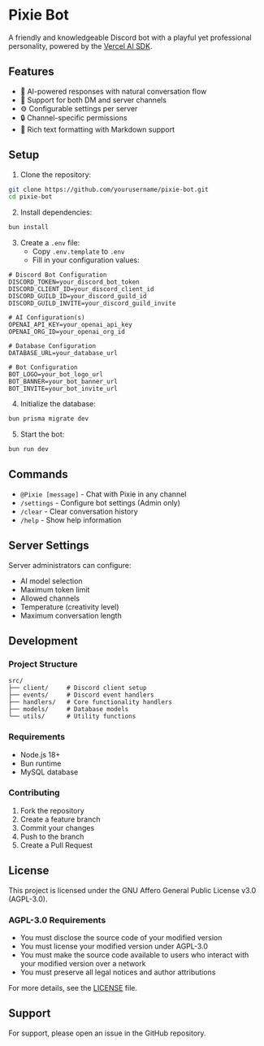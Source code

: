 # Pixie Bot

A friendly and knowledgeable Discord bot with a playful yet professional personality, powered by the [Vercel AI SDK](https://sdk.vercel.ai/providers/ai-sdk-providers).

## Features

- 🤖 AI-powered responses with natural conversation flow
- 💬 Support for both DM and server channels
- ⚙️ Configurable settings per server
- 🔒 Channel-specific permissions
- 🎨 Rich text formatting with Markdown support

## Setup

1. Clone the repository:
```bash
git clone https://github.com/yourusername/pixie-bot.git
cd pixie-bot
```

2. Install dependencies:
```bash
bun install
```

3. Create a `.env` file:
   - Copy `.env.template` to `.env`
   - Fill in your configuration values:
```env
# Discord Bot Configuration
DISCORD_TOKEN=your_discord_bot_token
DISCORD_CLIENT_ID=your_discord_client_id
DISCORD_GUILD_ID=your_discord_guild_id
DISCORD_GUILD_INVITE=your_discord_guild_invite

# AI Configuration(s)
OPENAI_API_KEY=your_openai_api_key
OPENAI_ORG_ID=your_openai_org_id

# Database Configuration
DATABASE_URL=your_database_url

# Bot Configuration
BOT_LOGO=your_bot_logo_url
BOT_BANNER=your_bot_banner_url
BOT_INVITE=your_bot_invite_url
```

4. Initialize the database:
```bash
bun prisma migrate dev
```

5. Start the bot:
```bash
bun run dev
```

## Commands

- `@Pixie [message]` - Chat with Pixie in any channel
- `/settings` - Configure bot settings (Admin only)
- `/clear` - Clear conversation history
- `/help` - Show help information

## Server Settings

Server administrators can configure:
- AI model selection
- Maximum token limit
- Allowed channels
- Temperature (creativity level)
- Maximum conversation length

## Development

### Project Structure
```
src/
├── client/     # Discord client setup
├── events/     # Discord event handlers
├── handlers/   # Core functionality handlers
├── models/     # Database models
└── utils/      # Utility functions
```

### Requirements
- Node.js 18+
- Bun runtime
- MySQL database

### Contributing
1. Fork the repository
2. Create a feature branch
3. Commit your changes
4. Push to the branch
5. Create a Pull Request

## License

This project is licensed under the GNU Affero General Public License v3.0 (AGPL-3.0).

### AGPL-3.0 Requirements
- You must disclose the source code of your modified version
- You must license your modified version under AGPL-3.0
- You must make the source code available to users who interact with your modified version over a network
- You must preserve all legal notices and author attributions

For more details, see the [LICENSE](LICENSE) file.

## Support

For support, please open an issue in the GitHub repository. 